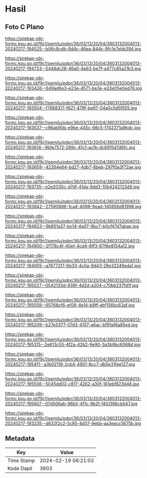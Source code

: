 # Hasil

## Foto C Plano

https://sirekap-obj-formc.kpu.go.id/f9c1/pemilu/pdpr/36/03/13/20/04/3603132004013-20240217-194525--b06c8cdb-6d4c-46ea-844c-9fc1e7ebb394.jpg

https://sirekap-obj-formc.kpu.go.id/f9c1/pemilu/pdpr/36/03/13/20/04/3603132004013-20240217-194733--5448dc28-46a0-4e63-be7f-a477c85a21b3.jpg

https://sirekap-obj-formc.kpu.go.id/f9c1/pemilu/pdpr/36/03/13/20/04/3603132004013-20240217-193426--649ad6e3-e23e-4571-be3e-e33e05e0ed76.jpg

https://sirekap-obj-formc.kpu.go.id/f9c1/pemilu/pdpr/36/03/13/20/04/3603132004013-20240217-193504--f7868317-f621-479f-be97-04a0c5d5f555.jpg

https://sirekap-obj-formc.kpu.go.id/f9c1/pemilu/pdpr/36/03/13/20/04/3603132004013-20240217-193537--c96ab90b-e9be-445c-98c5-f742371a9bdc.jpg

https://sirekap-obj-formc.kpu.go.id/f9c1/pemilu/pdpr/36/03/13/20/04/3603132004013-20240217-193614--9bfe7572-289c-41c1-acfb-dc6915d7d6fc.jpg

https://sirekap-obj-formc.kpu.go.id/f9c1/pemilu/pdpr/36/03/13/20/04/3603132004013-20240217-193659--42264e64-bd27-4db7-8beb-297f0a3f72ae.jpg

https://sirekap-obj-formc.kpu.go.id/f9c1/pemilu/pdpr/36/03/13/20/04/3603132004013-20240217-193735--e2e2030c-d7df-41da-9dd3-10b4242123d9.jpg

https://sirekap-obj-formc.kpu.go.id/f9c1/pemilu/pdpr/36/03/13/20/04/3603132004013-20240217-193842--27590886-1ca4-4098-9ead-1d0856d81998.jpg

https://sirekap-obj-formc.kpu.go.id/f9c1/pemilu/pdpr/36/03/13/20/04/3603132004013-20240217-194823--9b851a37-bc14-4a07-9bc7-b0cf47d7abae.jpg

https://sirekap-obj-formc.kpu.go.id/f9c1/pemilu/pdpr/36/03/13/20/04/3603132004013-20240217-194900--2f178c4f-40ef-4cd4-8ff3-87f8e8154a12.jpg

https://sirekap-obj-formc.kpu.go.id/f9c1/pemilu/pdpr/36/03/13/20/04/3603132004013-20240217-194955--a76772f7-6b33-4c0a-9d43-28e32249eda1.jpg

https://sirekap-obj-formc.kpu.go.id/f9c1/pemilu/pdpr/36/03/13/20/04/3603132004013-20240217-195027--0542133d-938f-4d2d-a204-c70bb237fd1f.jpg

https://sirekap-obj-formc.kpu.go.id/f9c1/pemilu/pdpr/36/03/13/20/04/3603132004013-20240217-195059--65768cf6-ef08-4e14-b8ff-ebf156bc63af.jpg

https://sirekap-obj-formc.kpu.go.id/f9c1/pemilu/pdpr/36/03/13/20/04/3603132004013-20240217-195209--b27e5377-07d3-4107-a6ac-bf91a16a85ed.jpg

https://sirekap-obj-formc.kpu.go.id/f9c1/pemilu/pdpr/36/03/13/20/04/3603132004013-20240217-195315--2e813c55-4f2a-42b2-9e90-3a3b9bc6068d.jpg

https://sirekap-obj-formc.kpu.go.id/f9c1/pemilu/pdpr/36/03/13/20/04/3603132004013-20240217-195411--a3b02116-2cb4-4901-8cc7-db5e31fee127.jpg

https://sirekap-obj-formc.kpu.go.id/f9c1/pemilu/pdpr/36/03/13/20/04/3603132004013-20240217-195506--5045dd02-c817-4262-a30f-161ebf823d48.jpg

https://sirekap-obj-formc.kpu.go.id/f9c1/pemilu/pdpr/36/03/13/20/04/3603132004013-20240217-195607--07d506ab-96b5-4f1c-9b2f-f402f66cb547.jpg

https://sirekap-obj-formc.kpu.go.id/f9c1/pemilu/pdpr/36/03/13/20/04/3603132004013-20240217-193235--d632f2c2-5c85-4d37-9ebb-aa3eacc5675b.jpg


## Metadata

| Key        | Value               |
| ---------- | ------------------- |
| Time Stamp | 2024-02-19 06:21:02 |
| Kode Dapil | 3603                |



